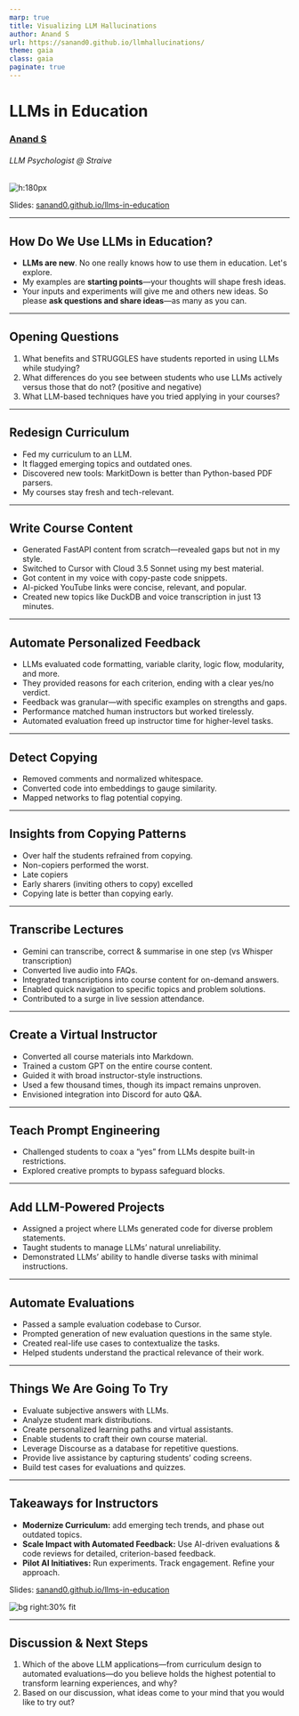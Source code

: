 ```yaml
---
marp: true
title: Visualizing LLM Hallucinations
author: Anand S
url: https://sanand0.github.io/llmhallucinations/
theme: gaia
class: gaia
paginate: true
---
```


<!-- _backgroundColor: purple -->

# LLMs in Education

### [Anand S](https://s-anand.net/)

###### LLM Psychologist @ Straive

![h:180px](https://api.qrserver.com/v1/create-qr-code/?size=150x150&data=https://sanand0.github.io/llms-in-education/)

Slides: [sanand0.github.io/llms-in-education](https://sanand0.github.io/llms-in-education)

---

## How Do We Use LLMs in Education?

- **LLMs are new**. No one really knows how to use them in education. Let's explore.
- My examples are **starting points**—your thoughts will shape fresh ideas.
- Your inputs and experiments will give me and others new ideas. So please **ask questions and share ideas**—as many as you can.

---

## Opening Questions

1) What benefits and STRUGGLES have students reported in using LLMs while studying?
2) What differences do you see between students who use LLMs actively versus those that do not? (positive and negative)
3) What LLM-based techniques have you tried applying in your courses?

---

## Redesign Curriculum

- Fed my curriculum to an LLM.
- It flagged emerging topics and outdated ones.
- Discovered new tools: MarkitDown is better than Python-based PDF parsers.
- My courses stay fresh and tech-relevant.

---

## Write Course Content

- Generated FastAPI content from scratch—revealed gaps but not in my style.
- Switched to Cursor with Cloud 3.5 Sonnet using my best material.
- Got content in my voice with copy-paste code snippets.
- AI-picked YouTube links were concise, relevant, and popular.
- Created new topics like DuckDB and voice transcription in just 13 minutes.

---

## Automate Personalized Feedback

- LLMs evaluated code formatting, variable clarity, logic flow, modularity, and more.
- They provided reasons for each criterion, ending with a clear yes/no verdict.
- Feedback was granular—with specific examples on strengths and gaps.
- Performance matched human instructors but worked tirelessly.
- Automated evaluation freed up instructor time for higher-level tasks.

---

## Detect Copying

- Removed comments and normalized whitespace.
- Converted code into embeddings to gauge similarity.
- Mapped networks to flag potential copying.

---

## Insights from Copying Patterns

- Over half the students refrained from copying.
- Non-copiers performed the worst.
- Late copiers
- Early sharers (inviting others to copy) excelled
- Copying late is better than copying early.

---

## Transcribe Lectures

- Gemini can transcribe, correct & summarise in one step (vs Whisper transcription)
- Converted live audio into FAQs.
- Integrated transcriptions into course content for on-demand answers.
- Enabled quick navigation to specific topics and problem solutions.
- Contributed to a surge in live session attendance.

---

## Create a Virtual Instructor

- Converted all course materials into Markdown.
- Trained a custom GPT on the entire course content.
- Guided it with broad instructor-style instructions.
- Used a few thousand times, though its impact remains unproven.
- Envisioned integration into Discord for auto Q&A.

---

## Teach Prompt Engineering

- Challenged students to coax a “yes” from LLMs despite built-in restrictions.
- Explored creative prompts to bypass safeguard blocks.

---

## Add LLM-Powered Projects

- Assigned a project where LLMs generated code for diverse problem statements.
- Taught students to manage LLMs’ natural unreliability.
- Demonstrated LLMs’ ability to handle diverse tasks with minimal instructions.

---

## Automate Evaluations

- Passed a sample evaluation codebase to Cursor.
- Prompted generation of new evaluation questions in the same style.
- Created real-life use cases to contextualize the tasks.
- Helped students understand the practical relevance of their work.

---

## Things We Are Going To Try

- Evaluate subjective answers with LLMs.
- Analyze student mark distributions.
- Create personalized learning paths and virtual assistants.
- Enable students to craft their own course material.
- Leverage Discourse as a database for repetitive questions.
- Provide live assistance by capturing students’ coding screens.
- Build test cases for evaluations and quizzes.

---

<!-- _backgroundColor: purple -->

## Takeaways for Instructors

- **Modernize Curriculum:**
  add emerging tech trends, and phase out outdated topics.
- **Scale Impact with Automated Feedback:**
  Use AI-driven evaluations & code reviews for detailed, criterion-based feedback.
- **Pilot AI Initiatives:**
  Run experiments. Track engagement. Refine your approach.

Slides: [sanand0.github.io/llms-in-education](https://sanand0.github.io/llms-in-education)

![bg right:30% fit](https://api.qrserver.com/v1/create-qr-code/?size=150x150&data=https://sanand0.github.io/llms-in-education/)

---

## Discussion & Next Steps

1) Which of the above LLM applications—from curriculum design to automated evaluations—do you believe holds the highest potential to transform learning experiences, and why?
2) Based on our discussion, what ideas come to your mind that you would like to try out?
